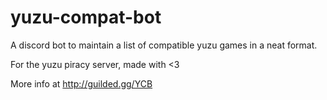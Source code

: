 # yuzu-compat-bot
A discord bot to maintain a list of compatible yuzu games in a neat format.

For the yuzu piracy server, made with <3

More info at http://guilded.gg/YCB
